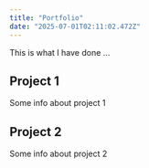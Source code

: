 ```yaml
---
title: "Portfolio"
date: "2025-07-01T02:11:02.472Z"
---
```



This is what I have done …


## Project 1

Some info about project 1


## Project 2

Some info about project 2

